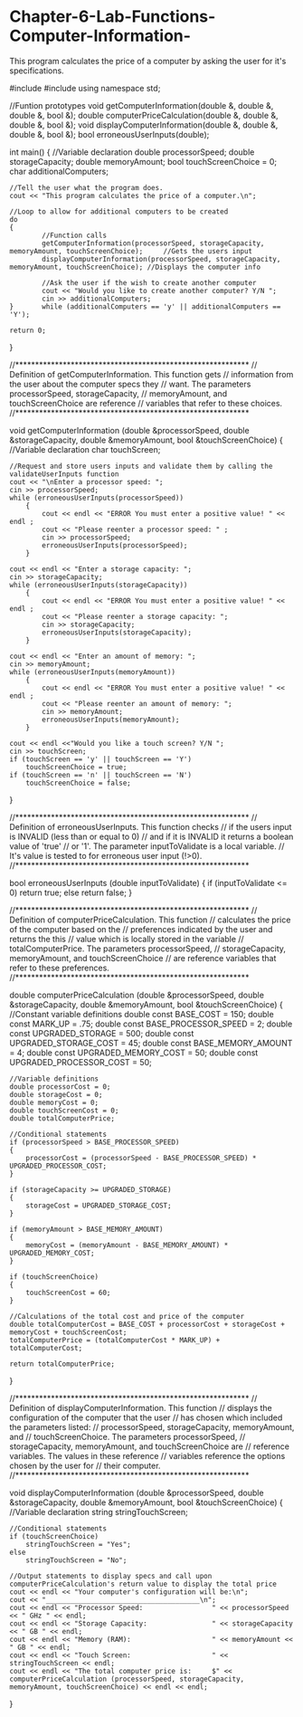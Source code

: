 # Chapter-6-Lab-Functions-Computer-Information-
This program calculates the price of a computer by asking the user for it's specifications.





#include <string>
#include <iostream>
using namespace std;

//Funtion prototypes
void getComputerInformation(double &, double &, double &, bool &);
double computerPriceCalculation(double &, double &, double &, bool &);
void displayComputerInformation(double &, double &, double &, bool &);
bool erroneousUserInputs(double);

int main()
{
    //Variable declaration
    double processorSpeed;
    double storageCapacity;
    double memoryAmount;
    bool touchScreenChoice = 0;
    char additionalComputers;
    
    //Tell the user what the program does.
    cout << "This program calculates the price of a computer.\n";
    
    //Loop to allow for additional computers to be created
    do
    {
            //Function calls
            getComputerInformation(processorSpeed, storageCapacity, memoryAmount, touchScreenChoice);     //Gets the users input
            displayComputerInformation(processorSpeed, storageCapacity, memoryAmount, touchScreenChoice); //Displays the computer info
            
            //Ask the user if the wish to create another computer
            cout << "Would you like to create another computer? Y/N ";
            cin >> additionalComputers;
    }       while (additionalComputers == 'y' || additionalComputers == 'Y');
    
    return 0;
}

//***********************************************************
// Definition of getComputerInformation. This function gets
// information from the user about the computer specs they
// want. The parameters processorSpeed, storageCapacity,
// memoryAmount, and touchScreenChoice are reference
// variables that refer to these choices.
//***********************************************************

void getComputerInformation (double &processorSpeed,
                             double &storageCapacity,
                             double &memoryAmount,
                             bool &touchScreenChoice)
{
    //Variable declaration
    char touchScreen;
    
    //Request and store users inputs and validate them by calling the validateUserInputs function
    cout << "\nEnter a processor speed: ";
    cin >> processorSpeed;
    while (erroneousUserInputs(processorSpeed))
        {
            cout << endl << "ERROR You must enter a positive value! " << endl ;
            cout << "Please reenter a processor speed: " ;
            cin >> processorSpeed;
            erroneousUserInputs(processorSpeed);
        }
    
    cout << endl << "Enter a storage capacity: ";
    cin >> storageCapacity;
    while (erroneousUserInputs(storageCapacity))
        {
            cout << endl << "ERROR You must enter a positive value! " << endl ;
            cout << "Please reenter a storage capacity: ";
            cin >> storageCapacity;
            erroneousUserInputs(storageCapacity);
        }

    cout << endl << "Enter an amount of memory: ";
    cin >> memoryAmount;
    while (erroneousUserInputs(memoryAmount))
        {
            cout << endl << "ERROR You must enter a positive value! " << endl ;
            cout << "Please reenter an amount of memory: ";
            cin >> memoryAmount;
            erroneousUserInputs(memoryAmount);
        }
    
    cout << endl <<"Would you like a touch screen? Y/N ";
    cin >> touchScreen;
    if (touchScreen == 'y' || touchScreen == 'Y')
        touchScreenChoice = true;
    if (touchScreen == 'n' || touchScreen == 'N')
        touchScreenChoice = false;
}

//***********************************************************
// Definition of erroneousUserInputs. This function checks
// if the users input is INVALID (less than or equal to 0)
// and if it is INVALID it returns a boolean value of 'true'
// or '1'. The parameter inputToValidate is a local variable.
// It's value is tested to for erroneous user input (!>0).
//***********************************************************

bool erroneousUserInputs (double inputToValidate)
{
    if (inputToValidate <= 0)
        return true;
    else
        return false;
}

//***********************************************************
// Definition of computerPriceCalculation. This function
// calculates the price of the computer based on the
// preferences indicated by the user and returns the this
// value which is locally stored in the variable
// totalComputerPrice. The parameters processorSpeed,
// storageCapacity, memoryAmount, and touchScreenChoice
// are reference variables that refer to these preferences.
//***********************************************************

double computerPriceCalculation (double &processorSpeed,
                               double &storageCapacity,
                               double &memoryAmount,
                               bool &touchScreenChoice)
{
    //Constant variable definitions
    double const BASE_COST = 150;
    double const MARK_UP = .75;
    double const BASE_PROCESSOR_SPEED = 2;
    double const UPGRADED_STORAGE = 500;
    double const UPGRADED_STORAGE_COST = 45;
    double const BASE_MEMORY_AMOUNT = 4;
    double const UPGRADED_MEMORY_COST = 50;
    double const UPGRADED_PROCESSOR_COST = 50;
    
    //Variable definitions
    double processorCost = 0;
    double storageCost = 0;
    double memoryCost = 0;
    double touchScreenCost = 0;
    double totalComputerPrice;
    
    //Conditional statements
    if (processorSpeed > BASE_PROCESSOR_SPEED)
    {
        processorCost = (processorSpeed - BASE_PROCESSOR_SPEED) * UPGRADED_PROCESSOR_COST;
    }

    if (storageCapacity >= UPGRADED_STORAGE)
    {
        storageCost = UPGRADED_STORAGE_COST;
    }
    
    if (memoryAmount > BASE_MEMORY_AMOUNT)
    {
        memoryCost = (memoryAmount - BASE_MEMORY_AMOUNT) * UPGRADED_MEMORY_COST;
    }
    
    if (touchScreenChoice)
    {
        touchScreenCost = 60;
    }
    
    //Calculations of the total cost and price of the computer
    double totalComputerCost = BASE_COST + processorCost + storageCost + memoryCost + touchScreenCost;
    totalComputerPrice = (totalComputerCost * MARK_UP) + totalComputerCost;
    
    return totalComputerPrice;
}

//***********************************************************
// Definition of displayComputerInformation. This function
// displays the configuration of the computer that the user
// has chosen which included the parameters listed:
// processorSpeed, storageCapacity, memoryAmount, and
// touchScreenChoice. The parameters processorSpeed,
// storageCapacity, memoryAmount, and touchScreenChoice are
// reference variables. The values in these reference
// variables reference the options chosen by the user for
// their computer.
//***********************************************************

void displayComputerInformation (double &processorSpeed,
                                 double &storageCapacity,
                                 double &memoryAmount,
                                 bool &touchScreenChoice)
{
    //Variable declaration
    string stringTouchScreen;
    
    //Conditional statements
    if (touchScreenChoice)
        stringTouchScreen = "Yes";
    else
        stringTouchScreen = "No";
    
    //Output statements to display specs and call upon computerPriceCalculation's return value to display the total price
    cout << endl << "Your computer's configuration will be:\n";
    cout << "______________________________________\n";
    cout << endl << "Processor Speed:                 " << processorSpeed << " GHz " << endl;
    cout << endl << "Storage Capacity:                " << storageCapacity << " GB " << endl;
    cout << endl << "Memory (RAM):                    " << memoryAmount << " GB " << endl;
    cout << endl << "Touch Screen:                    " << stringTouchScreen << endl;
    cout << endl << "The total computer price is:     $" << computerPriceCalculation (processorSpeed, storageCapacity, memoryAmount, touchScreenChoice) << endl << endl;
}
